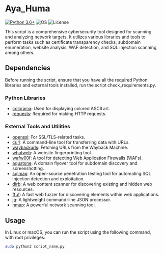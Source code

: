 # Aya_Huma

[![Python 3.6+](https://img.shields.io/badge/Python-3.6+-green.svg?style=flat-square)](https://www.python.org/downloads/)
![OS](https://img.shields.io/badge/Tested%20On-Linux-yellowgreen.svg?style=flat-square)
![License](https://img.shields.io/badge/License-MIT-blue.svg?style=flat-square)

This script is a comprehensive cybersecurity tool designed for scanning and analyzing network targets. It utilizes various libraries and tools to perform tasks such as certificate transparency checks, subdomain enumeration, website analysis, WAF detection, and SQL injection scanning, among others.

## Dependencies

Before running the script, ensure that you have all the required Python libraries and external tools installed, run the script check_requirements.py.

### Python Libraries

- [colorama](https://pypi.org/project/colorama/): Used for displaying colored ASCII art.
- [requests](https://pypi.org/project/requests/): Required for making HTTP requests.

### External Tools and Utilities

- [openssl](https://www.openssl.org/): For SSL/TLS-related tasks.
- [curl](https://curl.se/): A command-line tool for transferring data with URLs.
- [waybackurls](https://github.com/tomnomnom/waybackurls): Fetching URLs from the Wayback Machine.
- [whatweb](https://github.com/urbanadventurer/WhatWeb): A website fingerprinting tool.
- [wafw00f](https://github.com/EnableSecurity/wafw00f): A tool for detecting Web Application Firewalls (WAFs).
- [aquatone](https://github.com/michenriksen/aquatone): A domain flyover tool for subdomain discovery and screenshotting.
- [sqlmap](http://sqlmap.org/): An open-source penetration testing tool for automating SQL injection detection and exploitation.
- [dirb](https://tools.kali.org/web-applications/dirb): A web content scanner for discovering existing and hidden web resources.
- [ffuf](https://github.com/ffuf/ffuf): A fast web fuzzer for discovering elements within web applications.
- [jq](https://stedolan.github.io/jq/): A lightweight command-line JSON processor.
- [nmap](https://nmap.org/): A powerful network scanning tool.

## Usage

In Linux or macOS, you can run the script using the following command, with root privileges:

```bash
sudo python3 script_name.py
